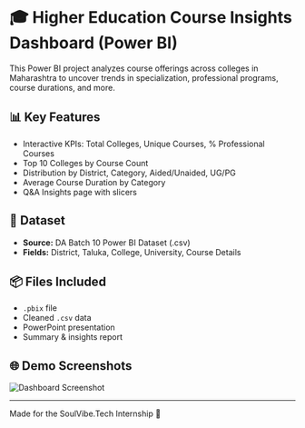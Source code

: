 # 🎓 Higher Education Course Insights Dashboard (Power BI)

This Power BI project analyzes course offerings across colleges in Maharashtra to uncover trends in specialization, professional programs, course durations, and more.

## 📊 Key Features
- Interactive KPIs: Total Colleges, Unique Courses, % Professional Courses
- Top 10 Colleges by Course Count
- Distribution by District, Category, Aided/Unaided, UG/PG
- Average Course Duration by Category
- Q&A Insights page with slicers

## 📁 Dataset
- **Source:** DA Batch 10 Power BI Dataset (.csv)
- **Fields:** District, Taluka, College, University, Course Details

## 📦 Files Included
- `.pbix` file
- Cleaned `.csv` data
- PowerPoint presentation
- Summary & insights report

## 🌐 Demo Screenshots
![Dashboard Screenshot](./Dashboard%20Screenshot.png)

---

Made for the SoulVibe.Tech Internship 🚀
